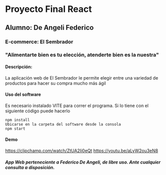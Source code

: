 # Proyecto Final React 

## Alumno: De Angeli Federico

### E-commerce: El Sembrador
### "Alimentarte bien es tu elección, atenderte bien es la nuestra"

#### Descripción:
La aplicación web de El Sembrador le permite elegir entre una variedad de productos para hacer su compra mucho más ágil

#### Uso del software
Es necesario instalado VITE para correr el programa. Si lo tiene con el siguiente código puede hacerlo

```
npm install
Ubicarse en la carpeta del software desde la consola
npm start
```

#### Demo

https://clipchamp.com/watch/ZtUA2Ii0eQt
https://youtu.be/aLyW2ou3eN8

##### App Web perteneciente a Federico De Angeli, de libre uso. Ante cualquier consulta a disposición.


